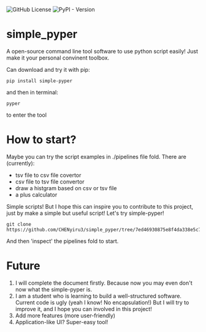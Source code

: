 ![GitHub License](https://img.shields.io/github/license/chenyiru3/simple-pyper)
![PyPI - Version](https://img.shields.io/pypi/v/simple-pyper?style=flat-square)




# simple_pyper
A open-source command line tool software to use python script easily! Just make it your personal convinent toolbox.

Can download and try it with pip:

```shell
pip install simple-pyper
```

and then in terminal:

```shell
pyper
```

to enter the tool

# How to start?
Maybe you can try the script examples in ./pipelines file fold. There are (currently):
- tsv file to csv file covertor
- csv file to tsv file convertor
- draw a histgram based on csv or tsv file
- a plus calculator

Simple scripts! But I hope this can inspire you to contribute to this project, just by make a simple but useful script! Let's try simple-pyper!

```shell
git clone https://github.com/CHENyiru3/simple_pyper/tree/7ed46930875e8f4da338e5c71f58819db70b13ea/pipelines
```

And then 'inspect' the pipelines fold to start.

# Future
1. I will complete the document firstly. Because now you may even don't now what the simple-pyper is.
2. I am a student who is learning to build a well-structured software. Current code is ugly (yeah I know! No encapsulation!) But I will try to improve it, and I hope you can involved in this project!
3. Add more features (more user-friendly)
4. Application-like UI? Super-easy tool!

